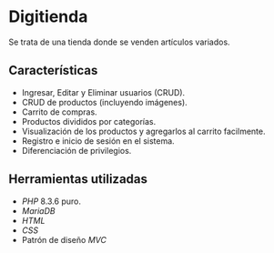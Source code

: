 # Digitienda

Se trata de una tienda donde se venden artículos variados.

## Características

- Ingresar, Editar y Eliminar usuarios (CRUD).
- CRUD de productos (incluyendo imágenes).
- Carrito de compras.
- Productos divididos por categorías.
- Visualización de los productos y agregarlos al carrito facilmente.
- Registro e inicio de sesión en el sistema.
- Diferenciación de privilegios.

## Herramientas utilizadas

- _PHP_ 8.3.6 puro.
- _MariaDB_
- _HTML_
- _CSS_
- Patrón de diseño _MVC_
